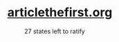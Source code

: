 <div id="user-content-toc" align="center" >
  <ul style="list-style: none;">
    <summary>
      <h1><a href="https://articlethefirst.org">articlethefirst.org</a></h1>
    </summary>
  </ul>
  27 states left to ratify
</div>
